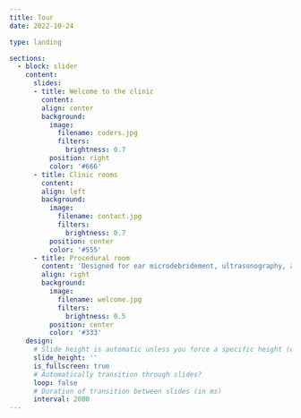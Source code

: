 ```yaml
---
title: Tour
date: 2022-10-24

type: landing

sections:
  - block: slider
    content:
      slides:
      - title: Welcome to the clinic
        content: 
        align: center
        background:
          image:
            filename: coders.jpg
            filters:
              brightness: 0.7
          position: right
          color: '#666'
      - title: Clinic rooms
        content: 
        align: left
        background:
          image:
            filename: contact.jpg
            filters:
              brightness: 0.7
          position: center
          color: '#555'
      - title: Procedural room
        content: 'Designed for ear microdebridement, ultrasonography, and biopsies'
        align: right
        background:
          image:
            filename: welcome.jpg
            filters:
              brightness: 0.5
          position: center
          color: '#333'
    design:
      # Slide height is automatic unless you force a specific height (e.g. '400px')
      slide_height: ''
      is_fullscreen: true
      # Automatically transition through slides?
      loop: false
      # Duration of transition between slides (in ms)
      interval: 2000
---
```

